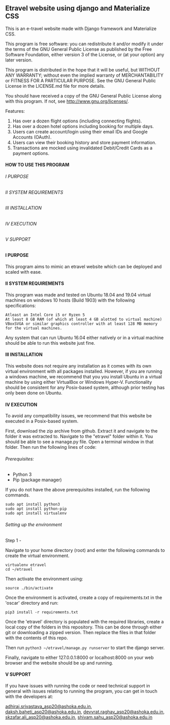 Etravel website using django and Materialize CSS
------------------------------------

This is an e-travel website made with Django framework and Materialize CSS.

This program is free software: you can redistribute it and/or modify
it under the terms of the GNU General Public License as published by
the Free Software Foundation, either version 3 of the License, or
(at your option) any later version.

This program is distributed in the hope that it will be useful,
but WITHOUT ANY WARRANTY; without even the implied warranty of
MERCHANTABILITY or FITNESS FOR A PARTICULAR PURPOSE.  See the
GNU General Public License in the LICENSE.md file for more details.

You should have received a copy of the GNU General Public License
along with this program.  If not, see <http://www.gnu.org/licenses/>.

Features:
1. Has over a dozen flight options (including connecting flights).
1. Has over a dozen hotel options including booking for multiple days.
1. Users can create account/login using their email IDs and Google Accounts (OAuth).
1. Users can view their booking history and store payment information.
1. Transactions are mocked using invalidated Debit/Credit Cards as a payment options.


#### HOW TO USE THIS PROGRAM

######	I	PURPOSE
######	II	SYSTEM REQUIREMENTS
######	III	INSTALLATION
######	IV	EXECUTION 
######	V	SUPPORT

####	I	PURPOSE

This program aims to mimic an etravel website which can be deployed and scaled with ease. 

####	II	SYSTEM REQUIREMENTS
   
   This program was made and tested on Ubuntu 18.04 and 19.04 virtual machines on windows 10 hosts (Build 1903) with the following specifications:

	Atleast an Intel Core i5 or Ryzen 5
	At least 8 GB RAM (of which at least 4 GB alotted to virtual machine)
	VBoxSVGA or similar graphics controller with at least 128 MB memory for the virtual machines.

   Any system that can run Ubuntu 16.04 either natively or in a virtual machine should be able to run this website just fine.

####	III	INSTALLATION
	
This website does not require any installation as it comes with its own virtual environment with all packages installed.
However, if you are running a windows machine, we recommend that you you install Ubuntu in a virtual machine by using either VirtualBox or Windows Hyper-V.
Functionality should be consistent for any Posix-based system, although prior testing has only been done on Ubuntu.
	
####	IV	EXECUTION
	
To avoid any compatibility issues, we recommend that this website be executed in a Posix-based system.

First, download the zip archive from github. Extract it and navigate to the folder it was extracted to. Navigate to the "etravel" folder within it. You should be able to see a manage.py file. Open a terminal window in that folder. Then run the following lines of code:

###### Prerequisites:

- Python 3
- Pip (package manager)

If you do not have the above prerequisites installed, run the following commands.

```
sudo apt install python3
sudo apt install python-pip
sudo apt install virtualenv
```

###### Setting up the environment

Step 1 -

Navigate to your home directory (root) and enter the following commands to create the virtual environment.

```
virtualenv etravel
cd ~/etravel
```
Then activate the environment using:

```
source ./bin/activate
```
Once the environment is activated, create a copy of requirements.txt in the 'oscar' directory and run:

```
pip3 install -r requirements.txt
```

Once the 'etravel' directory is populated with the required libraries, create a local copy of the folders in this repository. This can be done through either git or downloading a zipped version. Then replace the files in that folder with the contents of this repo.

Then run `python3 ~/etravel/manage.py runserver` to start the django server.

Finally, navigate to either 127.0.0.1:8000 or localhost:8000 on your web browser and the website should be up and running.


####	V	SUPPORT
	
If you have issues with running the code or need technical support in general with
issues relating to running the program, you can get in touch with the developers at:

adhiraj.srivastava_asp20@ashoka.edu.in, 
daksh.baheti_asp20@ashoka.edu.in, 
devvrat.raghav_asp20@ashoka.edu.in, 
skzafar.ali_asp20@ashoka.edu.in,
shivam.sahu_asp20@ashoka.edu.in
